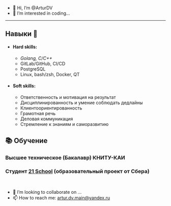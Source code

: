 - 👋 Hi, I’m @ArturDV
- 👀 I’m interested in coding...

---

##  Навыки 🌱

- #### Hard skills: 
  + *Golang, C/C++*
  + GitLab/GitHub, CI/CD
  + PostgreSQL
  + Linux, bash/zsh, Docker, QT


- #### Soft skills: 
    + Ответственность и мотивация на результат
    + Дисциплинированность и умение соблюдать дедлайны
    + Клиентоориентированность
    + Грамотная речь
    + Деловая коммуникация
    + Стремление к знаниям и саморазвитию

## 📚 Обучение
###  Высшее техническое (Бакалавр) КНИТУ-КАИ
###  Студент [21 School](https://21-school.ru) (образовательный проект от Cбера)
<br>

- 💞️ I’m looking to collaborate on ...
- 📫 How to reach me: artur.dv.main@yandex.ru

<!---
dandyelf/dandyelf is a ✨ special ✨ repository because its `README.md` (this file) appears on your GitHub profile.
You can click the Preview link to take a look at your changes.
--->
